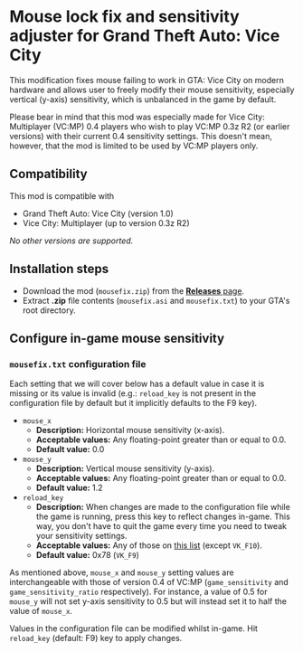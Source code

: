 # Mouse lock fix and sensitivity adjuster for Grand Theft Auto: Vice City
This modification fixes mouse failing to work in GTA: Vice City on modern
hardware and allows user to freely modify their mouse sensitivity, especially
vertical (y-axis) sensitivity, which is unbalanced in the game by default.

Please bear in mind that this mod was especially made for Vice City: Multiplayer
(VC:MP) 0.4 players who wish to play VC:MP 0.3z R2 (or earlier versions) with
their current 0.4 sensitivity settings. This doesn't mean, however, that the mod
is limited to be used by VC:MP players only.

## Compatibility
This mod is compatible with
- Grand Theft Auto: Vice City (version 1.0)
- Vice City: Multiplayer (up to version 0.3z R2)

*No other versions are supported.*

## Installation steps
- Download the mod (`mousefix.zip`) from the [**Releases** page](https://github.com/sfwidde/gta-vc-mouse-fix/releases/latest).
- Extract **.zip** file contents (`mousefix.asi` and `mousefix.txt`) to your
GTA's root directory.

## Configure in-game mouse sensitivity
### `mousefix.txt` configuration file
Each setting that we will cover below has a default value in case it is missing
or its value is invalid (e.g.: `reload_key` is not present in the configuration
file by default but it implicitly defaults to the F9 key).

- `mouse_x`
	- **Description:** Horizontal mouse sensitivity (x-axis).
	- **Acceptable values:** Any floating-point greater than or equal to 0.0.
	- **Default value:** 0.0
- `mouse_y`
	- **Description:** Vertical mouse sensitivity (y-axis).
	- **Acceptable values:** Any floating-point greater than or equal to 0.0.
	- **Default value:** 1.2
- `reload_key`
	- **Description:** When changes are made to the configuration file while the
	game is running, press this key to reflect changes in-game. This way, you
	don't have to quit the game every time you need to tweak your sensitivity
	settings.
	- **Acceptable values:** Any of those on [this list](https://learn.microsoft.com/en-us/windows/win32/inputdev/virtual-key-codes)
	(except `VK_F10`).
	- **Default value:** 0x78 (`VK_F9`)

As mentioned above, `mouse_x` and `mouse_y` setting values are interchangeable
with those of version 0.4 of VC:MP (`game_sensitivity` and
`game_sensitivity_ratio` respectively). For instance, a value of 0.5 for
`mouse_y` will not set y-axis sensitivity to 0.5 but will instead set it to half
the value of `mouse_x`.

Values in the configuration file can be modified whilst in-game. Hit
`reload_key` (default: F9) key to apply changes.